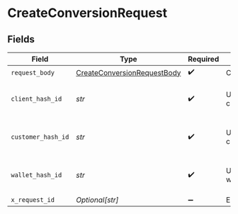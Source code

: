 # CreateConversionRequest


## Fields

| Field                                                                                 | Type                                                                                  | Required                                                                              | Description                                                                           | Example                                                                               |
| ------------------------------------------------------------------------------------- | ------------------------------------------------------------------------------------- | ------------------------------------------------------------------------------------- | ------------------------------------------------------------------------------------- | ------------------------------------------------------------------------------------- |
| `request_body`                                                                        | [CreateConversionRequestBody](../../models/operations/createconversionrequestbody.md) | :heavy_check_mark:                                                                    | ConversionCreationRequest                                                             |                                                                                       |
| `client_hash_id`                                                                      | *str*                                                                                 | :heavy_check_mark:                                                                    | Unique identifier of the client.                                                      | abc12345-5d6e-0a8b-c8d7-3a7706a0c312                                                  |
| `customer_hash_id`                                                                    | *str*                                                                                 | :heavy_check_mark:                                                                    | Unique identifier of the customer.                                                    | abc12345-5d6e-0a8b-c8d7-3a7706a0c312                                                  |
| `wallet_hash_id`                                                                      | *str*                                                                                 | :heavy_check_mark:                                                                    | Unique identifier of the wallet.                                                      | abc12345-5d6e-0a8b-c8d7-3a7706a0c312                                                  |
| `x_request_id`                                                                        | *Optional[str]*                                                                       | :heavy_minus_sign:                                                                    | Enter a unique UUID value                                                             | {{$guid}}                                                                             |